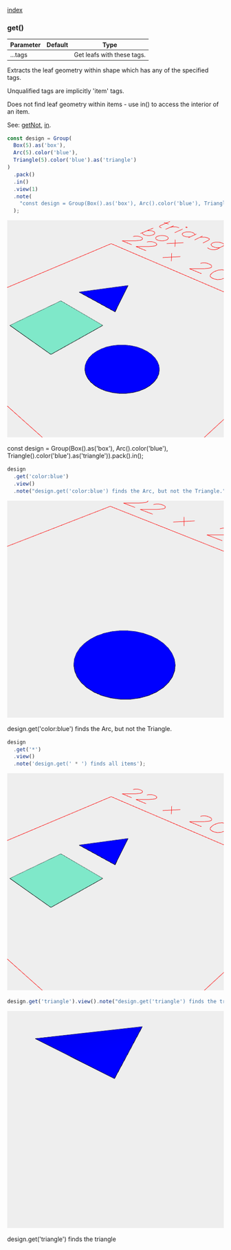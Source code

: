 [index](../../nb/api/index.md)
### get()
Parameter|Default|Type
---|---|---
|...tags||Get leafs with these tags.

Extracts the leaf geometry within shape which has any of the specified tags.

Unqualified tags are implicitly 'item' tags.

Does not find leaf geometry within items - use in() to access the interior of an item.

See: [getNot](https://raw.githubusercontent.com/jsxcad/JSxCAD/master/nb/api/getNot.nb), [in](https://raw.githubusercontent.com/jsxcad/JSxCAD/master/nb/api/in.nb).

```JavaScript
const design = Group(
  Box(5).as('box'),
  Arc(5).color('blue'),
  Triangle(5).color('blue').as('triangle')
)
  .pack()
  .in()
  .view(1)
  .note(
    "const design = Group(Box().as('box'), Arc().color('blue'), Triangle().color('blue').as('triangle')).pack().in();"
  );
```

![Image](get.md.0.png)

const design = Group(Box().as('box'), Arc().color('blue'), Triangle().color('blue').as('triangle')).pack().in();

```JavaScript
design
  .get('color:blue')
  .view()
  .note("design.get('color:blue') finds the Arc, but not the Triangle.");
```

![Image](get.md.1.png)

design.get('color:blue') finds the Arc, but not the Triangle.

```JavaScript
design
  .get('*')
  .view()
  .note('design.get(' * ') finds all items');
```

![Image](get.md.2.png)

```JavaScript
design.get('triangle').view().note("design.get('triangle') finds the triangle");
```

![Image](get.md.3.png)

design.get('triangle') finds the triangle
